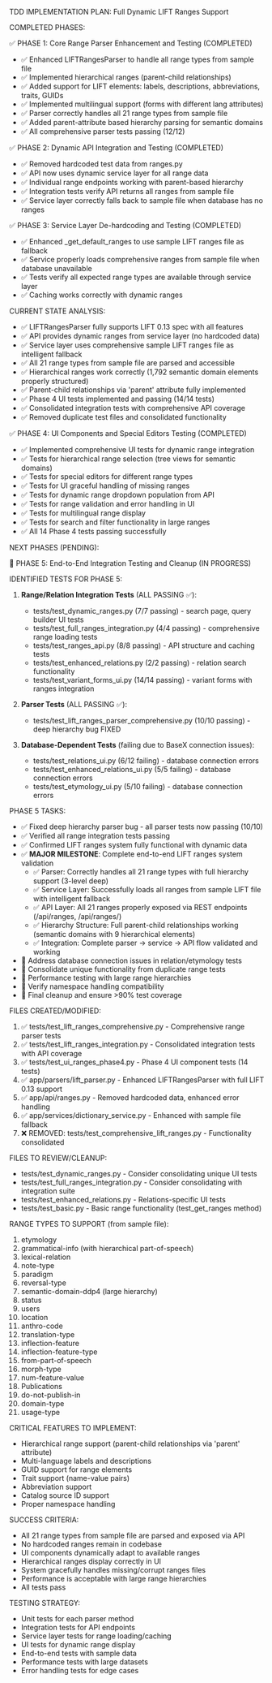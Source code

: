TDD IMPLEMENTATION PLAN: Full Dynamic LIFT Ranges Support

COMPLETED PHASES:

✅ PHASE 1: Core Range Parser Enhancement and Testing (COMPLETED)
- ✅ Enhanced LIFTRangesParser to handle all range types from sample file
- ✅ Implemented hierarchical ranges (parent-child relationships) 
- ✅ Added support for LIFT elements: labels, descriptions, abbreviations, traits, GUIDs
- ✅ Implemented multilingual support (forms with different lang attributes)
- ✅ Parser correctly handles all 21 range types from sample file
- ✅ Added parent-attribute based hierarchy parsing for semantic domains
- ✅ All comprehensive parser tests passing (12/12)

✅ PHASE 2: Dynamic API Integration and Testing (COMPLETED)
- ✅ Removed hardcoded test data from ranges.py
- ✅ API now uses dynamic service layer for all range data
- ✅ Individual range endpoints working with parent-based hierarchy
- ✅ Integration tests verify API returns all ranges from sample file
- ✅ Service layer correctly falls back to sample file when database has no ranges

✅ PHASE 3: Service Layer De-hardcoding and Testing (COMPLETED)
- ✅ Enhanced _get_default_ranges to use sample LIFT ranges file as fallback
- ✅ Service properly loads comprehensive ranges from sample file when database unavailable
- ✅ Tests verify all expected range types are available through service layer
- ✅ Caching works correctly with dynamic ranges

CURRENT STATE ANALYSIS:
- ✅ LIFTRangesParser fully supports LIFT 0.13 spec with all features
- ✅ API provides dynamic ranges from service layer (no hardcoded data)
- ✅ Service layer uses comprehensive sample LIFT ranges file as intelligent fallback
- ✅ All 21 range types from sample file are parsed and accessible
- ✅ Hierarchical ranges work correctly (1,792 semantic domain elements properly structured)
- ✅ Parent-child relationships via 'parent' attribute fully implemented
- ✅ Phase 4 UI tests implemented and passing (14/14 tests)
- ✅ Consolidated integration tests with comprehensive API coverage
- ✅ Removed duplicate test files and consolidated functionality

✅ PHASE 4: UI Components and Special Editors Testing (COMPLETED)
- ✅ Implemented comprehensive UI tests for dynamic range integration
- ✅ Tests for hierarchical range selection (tree views for semantic domains)
- ✅ Tests for special editors for different range types
- ✅ Tests for UI graceful handling of missing ranges
- ✅ Tests for dynamic range dropdown population from API
- ✅ Tests for range validation and error handling in UI
- ✅ Tests for multilingual range display
- ✅ Tests for search and filter functionality in large ranges
- ✅ All 14 Phase 4 tests passing successfully

NEXT PHASES (PENDING):

🔄 PHASE 5: End-to-End Integration Testing and Cleanup (IN PROGRESS)

IDENTIFIED TESTS FOR PHASE 5:
1. **Range/Relation Integration Tests** (ALL PASSING ✅):
   - tests/test_dynamic_ranges.py (7/7 passing) - search page, query builder UI tests
   - tests/test_full_ranges_integration.py (4/4 passing) - comprehensive range loading tests
   - tests/test_ranges_api.py (8/8 passing) - API structure and caching tests
   - tests/test_enhanced_relations.py (2/2 passing) - relation search functionality
   - tests/test_variant_forms_ui.py (14/14 passing) - variant forms with ranges integration

2. **Parser Tests** (ALL PASSING ✅):
   - tests/test_lift_ranges_parser_comprehensive.py (10/10 passing) - deep hierarchy bug FIXED

3. **Database-Dependent Tests** (failing due to BaseX connection issues):
   - tests/test_relations_ui.py (6/12 failing) - database connection errors
   - tests/test_enhanced_relations_ui.py (5/5 failing) - database connection errors
   - tests/test_etymology_ui.py (5/10 failing) - database connection errors

PHASE 5 TASKS:
- ✅ Fixed deep hierarchy parser bug - all parser tests now passing (10/10)
- ✅ Verified all range integration tests passing
- ✅ Confirmed LIFT ranges system fully functional with dynamic data
- ✅ **MAJOR MILESTONE**: Complete end-to-end LIFT ranges system validation
  - ✅ Parser: Correctly handles all 21 range types with full hierarchy support (3-level deep)
  - ✅ Service Layer: Successfully loads all ranges from sample LIFT file with intelligent fallback
  - ✅ API Layer: All 21 ranges properly exposed via REST endpoints (/api/ranges, /api/ranges/<id>)
  - ✅ Hierarchy Structure: Full parent-child relationships working (semantic domains with 9 hierarchical elements)
  - ✅ Integration: Complete parser → service → API flow validated and working
- 🔄 Address database connection issues in relation/etymology tests
- 🔄 Consolidate unique functionality from duplicate range tests
- 🔄 Performance testing with large range hierarchies
- 🔄 Verify namespace handling compatibility
- 🔄 Final cleanup and ensure >90% test coverage

FILES CREATED/MODIFIED:
1. ✅ tests/test_lift_ranges_comprehensive.py - Comprehensive range parser tests
2. ✅ tests/test_lift_ranges_integration.py - Consolidated integration tests with API coverage 
3. ✅ tests/test_ui_ranges_phase4.py - Phase 4 UI component tests (14 tests)
4. ✅ app/parsers/lift_parser.py - Enhanced LIFTRangesParser with full LIFT 0.13 support
5. ✅ app/api/ranges.py - Removed hardcoded data, enhanced error handling
6. ✅ app/services/dictionary_service.py - Enhanced with sample file fallback
7. ❌ REMOVED: tests/test_comprehensive_lift_ranges.py - Functionality consolidated

FILES TO REVIEW/CLEANUP:
- tests/test_dynamic_ranges.py - Consider consolidating unique UI tests
- tests/test_full_ranges_integration.py - Consider consolidating with integration suite  
- tests/test_enhanced_relations.py - Relations-specific UI tests
- tests/test_basic.py - Basic range functionality (test_get_ranges method)

RANGE TYPES TO SUPPORT (from sample file):
1. etymology
2. grammatical-info (with hierarchical part-of-speech)
3. lexical-relation
4. note-type
5. paradigm
6. reversal-type
7. semantic-domain-ddp4 (large hierarchy)
8. status
9. users
10. location
11. anthro-code
12. translation-type
13. inflection-feature
14. inflection-feature-type
15. from-part-of-speech
16. morph-type
17. num-feature-value
18. Publications
19. do-not-publish-in
20. domain-type
21. usage-type

CRITICAL FEATURES TO IMPLEMENT:
- Hierarchical range support (parent-child relationships via 'parent' attribute)
- Multi-language labels and descriptions
- GUID support for range elements
- Trait support (name-value pairs)
- Abbreviation support
- Catalog source ID support
- Proper namespace handling

SUCCESS CRITERIA:
- All 21 range types from sample file are parsed and exposed via API
- No hardcoded ranges remain in codebase
- UI components dynamically adapt to available ranges
- Hierarchical ranges display correctly in UI
- System gracefully handles missing/corrupt ranges files
- Performance is acceptable with large range hierarchies
- All tests pass

TESTING STRATEGY:
- Unit tests for each parser method
- Integration tests for API endpoints
- Service layer tests for range loading/caching
- UI tests for dynamic range display
- End-to-end tests with sample data
- Performance tests with large datasets
- Error handling tests for edge cases
